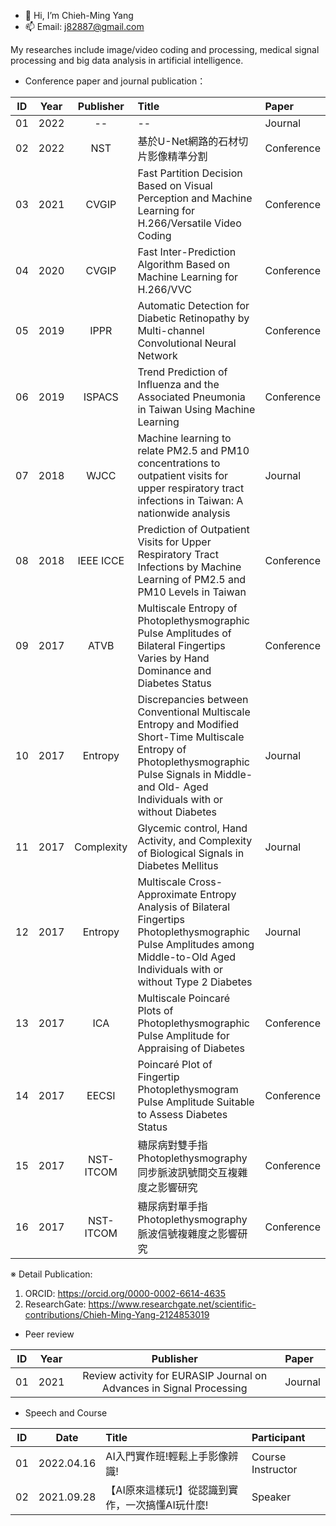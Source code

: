 - 👋 Hi, I’m Chieh-Ming Yang
- 📫 Email: j82887@gmail.com

My researches include image/video coding and processing, medical signal processing and big data analysis in artificial intelligence.
- Conference paper and journal publication：

| ID | Year | Publisher | Title | Paper |
| :----: | :----: | :----: | :---- | :---- | 
| 01 | 2022 | -- | -- | Journal |
| 02 | 2022 | NST | 基於U-Net網路的石材切片影像精準分割 | Conference |
| 03 | 2021 | CVGIP | Fast Partition Decision Based on Visual Perception and Machine Learning for H.266/Versatile Video Coding | Conference |
| 04 | 2020 | CVGIP | Fast Inter-Prediction Algorithm Based on Machine Learning for H.266/VVC | Conference |
| 05 | 2019 | IPPR | Automatic Detection for Diabetic Retinopathy by Multi-channel Convolutional Neural Network | Conference |
| 06 | 2019 | ISPACS | Trend Prediction of Influenza and the Associated Pneumonia in Taiwan Using Machine Learning | Conference |
| 07 | 2018 | WJCC | Machine learning to relate PM2.5 and PM10 concentrations to outpatient visits for upper respiratory tract infections in Taiwan: A nationwide analysis | Journal |
| 08 | 2018 | IEEE ICCE | Prediction of Outpatient Visits for Upper Respiratory Tract Infections by Machine Learning of PM2.5 and PM10 Levels in Taiwan | Conference |
| 09 | 2017 | ATVB | Multiscale Entropy of Photoplethysmographic Pulse Amplitudes of Bilateral Fingertips Varies by Hand Dominance and Diabetes Status | Conference |
| 10 | 2017 | Entropy | Discrepancies between Conventional Multiscale Entropy and Modified Short-Time Multiscale Entropy of Photoplethysmographic Pulse Signals in Middle- and Old- Aged Individuals with or without Diabetes | Journal |
| 11 | 2017 | Complexity | Glycemic control, Hand Activity, and Complexity of Biological Signals in Diabetes Mellitus | Journal |
| 12 | 2017 | Entropy | Multiscale Cross-Approximate Entropy Analysis of Bilateral Fingertips Photoplethysmographic Pulse Amplitudes among Middle-to-Old Aged Individuals with or without Type 2 Diabetes | Journal |
| 13 | 2017 | ICA | Multiscale Poincaré Plots of Photoplethysmographic Pulse Amplitude for Appraising of Diabetes | Conference |
| 14 | 2017 | EECSI | Poincaré Plot of Fingertip Photoplethysmogram Pulse Amplitude Suitable to Assess Diabetes Status | Conference |
| 15 | 2017 | NST-ITCOM | 糖尿病對雙手指Photoplethysmography同步脈波訊號間交互複雜度之影響研究 | Conference |
| 16 | 2017 | NST-ITCOM | 糖尿病對單手指Photoplethysmography脈波信號複雜度之影響研究 | Conference |

※ Detail Publication: 
1. ORCID: https://orcid.org/0000-0002-6614-4635
2. ResearchGate: https://www.researchgate.net/scientific-contributions/Chieh-Ming-Yang-2124853019

- Peer review

| ID | Year | Publisher | Paper |
| :----: | :----: | :----: | :---- | 
| 01 | 2021 | Review activity for EURASIP Journal on Advances in Signal Processing | Journal |

- Speech and Course

| ID | Date | Title | Participant |
| :----: | :----: | :---- | :---- | 
| 01 | 2022.04.16 | AI入門實作班!輕鬆上手影像辨識! | Course Instructor |
| 02 | 2021.09.28 | 【AI原來這樣玩!】從認識到實作，一次搞懂AI玩什麼! | Speaker |
